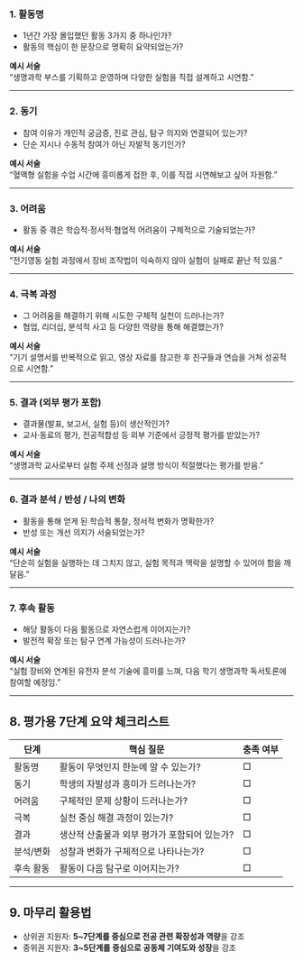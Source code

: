### 1. 활동명

- 1년간 가장 몰입했던 활동 3가지 중 하나인가?
- 활동의 핵심이 한 문장으로 명확히 요약되었는가?

**예시 서술**  
“생명과학 부스를 기획하고 운영하며 다양한 실험을 직접 설계하고 시연함.”

---

### 2. 동기

- 참여 이유가 개인적 궁금증, 진로 관심, 탐구 의지와 연결되어 있는가?
- 단순 지시나 수동적 참여가 아닌 자발적 동기인가?

**예시 서술**  
“혈액형 실험을 수업 시간에 흥미롭게 접한 후, 이를 직접 시연해보고 싶어 자원함.”

---

### 3. 어려움

- 활동 중 겪은 학습적·정서적·협업적 어려움이 구체적으로 기술되었는가?

**예시 서술**  
“전기영동 실험 과정에서 장비 조작법이 익숙하지 않아 실험이 실패로 끝난 적 있음.”

---

### 4. 극복 과정

- 그 어려움을 해결하기 위해 시도한 구체적 실천이 드러나는가?
- 협업, 리더십, 분석적 사고 등 다양한 역량을 통해 해결했는가?

**예시 서술**  
“기기 설명서를 반복적으로 읽고, 영상 자료를 참고한 후 친구들과 연습을 거쳐 성공적으로 시연함.”

---

### 5. 결과 (외부 평가 포함)

- 결과물(발표, 보고서, 실험 등)이 생산적인가?
- 교사·동료의 평가, 전공적합성 등 외부 기준에서 긍정적 평가를 받았는가?

**예시 서술**  
“생명과학 교사로부터 실험 주제 선정과 설명 방식이 적절했다는 평가를 받음.”

---

### 6. 결과 분석 / 반성 / 나의 변화

- 활동을 통해 얻게 된 학습적 통찰, 정서적 변화가 명확한가?
- 반성 또는 개선 의지가 서술되었는가?

**예시 서술**  
“단순히 실험을 실행하는 데 그치지 않고, 실험 목적과 맥락을 설명할 수 있어야 함을 깨달음.”

---

### 7. 후속 활동

- 해당 활동이 다음 활동으로 자연스럽게 이어지는가?
- 발전적 확장 또는 탐구 연계 가능성이 드러나는가?

**예시 서술**  
“실험 장비와 연계된 유전자 분석 기술에 흥미를 느껴, 다음 학기 생명과학 독서토론에 참여할 예정임.”

---

## 8. 평가용 7단계 요약 체크리스트

| 단계 | 핵심 질문 | 충족 여부 |
|------|-----------|------------|
| 활동명 | 활동이 무엇인지 한눈에 알 수 있는가? | □ |
| 동기 | 학생의 자발성과 흥미가 드러나는가? | □ |
| 어려움 | 구체적인 문제 상황이 드러나는가? | □ |
| 극복 | 실천 중심 해결 과정이 있는가? | □ |
| 결과 | 생산적 산출물과 외부 평가가 포함되어 있는가? | □ |
| 분석/변화 | 성찰과 변화가 구체적으로 나타나는가? | □ |
| 후속 활동 | 활동이 다음 탐구로 이어지는가? | □ |

---

## 9. 마무리 활용법

- 상위권 지원자: **5~7단계를 중심으로 전공 관련 확장성과 역량**을 강조
- 중위권 지원자: **3~5단계를 중심으로 공동체 기여도와 성장**을 강조
